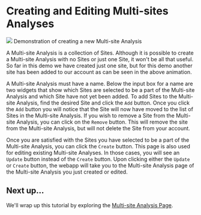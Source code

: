 # Creating and Editing Multi-sites Analyses

<p class="image-with-caption">
  <img src="../../img/create-multi-site.gif" class="img-spotlight"/>
  Demonstration of creating a new Multi-site Analysis
</p>

A Multi-site Analysis is a collection of Sites.  Although it is possible to create a Multi-site Analysis with no Sites or just one Site, it won't be all that useful.  So far in this demo we have created just one site, but for this demo another site has been added to our account as can be seen in the above animation.

A Multi-site Analysis must have a name.  Below the input box for a name are two widgets that show which Sites are selected to be a part of the Multi-site Analysis and which Site have not yet been added.  To add Sites to the Multi-site Analysis, find the desired Site and click the `Add` button.  Once you click the `Add` button you will notice that the Site will now have moved to the list of Sites in the Multi-site Analysis.  If you wish to remove a Site from the Multi-site Analysis, you can click on the `Remove` button.  This will remove the site from the Multi-site Analysis, but will not delete the Site from your account.

Once you are satisfied with the Sites you have selected to be a part of the Multi-site Analysis, you can click the `Create` button.  This page is also used for editing existing Multi-site Analyses.  In those cases, you will see an `Update` button instead of the `Create` button.  Upon clicking either the `Update` or `Create` button, the webapp will take you to the Multi-site Analysis page of the Multi-site Analysis you just created or edited.

## Next up...

We'll wrap up this tutorial by exploring the [Multi-site Analysis Page](multi-site-analysis.md).
